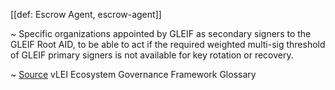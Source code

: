[[def: Escrow Agent, escrow-agent]]

~ Specific organizations appointed by GLEIF as secondary signers to the GLEIF Root AID, to be able to act if the required weighted multi-sig threshold of GLEIF primary signers is not available for key rotation or recovery.

~ [Source](https://www.gleif.org/vlei/introducing-the-vlei-ecosystem-governance-framework/2023-12-15_vlei-egf-v2.0-glossary_v1.3_final.pdf) vLEI Ecosystem Governance Framework Glossary
